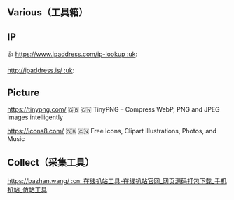 ## Various（工具箱）



## IP

👍 https://www.ipaddress.com/ip-lookup :uk:

http://ipaddress.is/ :uk:



## Picture

https://tinypng.com/ :uk: :cn: TinyPNG – Compress WebP, PNG and JPEG images intelligently

https://icons8.com/ :uk: :cn: Free Icons, Clipart Illustrations, Photos, and Music



## Collect（采集工具）

https://bazhan.wang/ :cn: 在线扒站工具-在线扒站官网_网页源码打包下载_手机扒站_仿站工具
